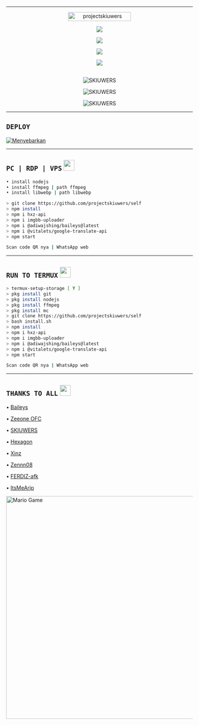 -------
<p align="center"> <a href="https://github.com/projectskiuwers/self"><img width="170px" height="24" src="https://komarev.com/ghpvc/?username=projectskiuwers&label=PROFILE%20VISITORS&color=green&style=flat-square" alt="projectskiuwers" /></a> </p>

<p align="center"> <a href="https://wa.me/+6287776101997"><img src="https://img.shields.io/badge/WhatsApp-25D366?style=for- the-badge&logo=whatsapp&logoColor=white " /></a>

<p align="center"> <a href="https://t.me/skiuwers"><img src="https://img.shields.io/badge/Telegram-%230088cc.svg?&style= for-the-badge&logo=telegram&logoColor=white" /></a><br>

<p align="center"> <a href="https://youtu.be/zZZPCZLY2sk"><img src="https://img.shields.io/badge/YouTube-skiuwers-ff0000?style=for -the-badge&logo=youtube&logoColor= ff0000&link=https://youtube.com/channel/UCy1HDX_AtOQqt1efnP4HseA" /></a>

<p align="center"> <a href="https://youtube.com/channel/UCy1HDX_AtOQqt1efnP4HseA"><img src="https://img.shields.io/youtube/channel/subscribers/UCy1HDX_AtOQqt1efnP4HseA?style =social" /></a><br>

<br>

<div align="center">

<p> <img align="center" src="https://github-readme-stats.vercel.app/api?username=projectskiuwers&show_icons=true&theme=nightowl" alt="SKIUWERS" /></p>

<p> <img align="center" src="https://github-readme-streak-stats.herokuapp.com/?user=projectskiuwers&theme=nightowl" alt="SKIUWERS" /></p>

<p> <img align="center" src="https://github-readme-stats.vercel.app/api/top-langs/?username=projectskiuwers&theme=algolia&layout=compact&langs_count=10&hide_border=true&show_icons=true" alt="SKIUWERS"/p><br> 

-------
<div align="left">

## ```DEPLOY```
[![Menyebarkan](https://www.herokucdn.com/deploy/button.svg)](https://heroku.com/deploy?template=https://github.com/projectskiuwers/rip/)

-------
## ```PC | RDP | VPS``` <img src="https://github.com/TheDudeThatCode/TheDudeThatCode/blob/master/Assets/Mario_Hello_Big.gif" width="29px">
```bash
• install nodejs 
• install ffmpeg | path ffmpeg
• install libwebp | path libwebp 

> git clone https://github.com/projectskiuwers/self
> npm install 
> npm i hxz-api 
> npm i imgbb-uploader
> npm i @adiwajshing/baileys@latest
> npm i @vitalets/google-translate-api
> npm start

Scan code QR nya | WhatsApp web
```
-------
## ```RUN TO TERMUX``` <img src="https://github.com/TheDudeThatCode/TheDudeThatCode/blob/master/Assets/hmm.gif" width="29px">
```bash
> termux-setup-storage [ Y ]
> pkg install git
> pkg install nodejs
> pkg install ffmpeg
> pkg install mc
> git clone https://github.com/projectskiuwers/self
> bash install.sh
> npm install
> npm i hxz-api
> npm i imgbb-uploader
> npm i @adiwajshing/baileys@latest
> npm i @vitalets/google-translate-api
> npm start

Scan code QR nya | WhatsApp web
```
-------
## ```THANKS TO ALL``` <img src="https://github.com/TheDudeThatCode/TheDudeThatCode/blob/master/Assets/powerup.gif" width="29px">

• [Baileys](https://github.com/adiwajshing/Baileys)
  
• [Zeeone OFC](https://github.com/zeeoneofc)
  
• [SKIUWERS](https://github.com/skiuwers)
  
• [Hexagon](https://github.com/Hexagonz)
  
• [Xinz](https://github.com/Xinz-Team)
  
• [Zennn08](https://github.com/Zennn08)
  
• [FERDIZ-afk](https://github.com/FERDIZ-afk)
  
• [ItsMeArip](https://github.com/ItsMeArip)

<img src="https://github.com/TheDudeThatCode/TheDudeThatCode/blob/master/Assets/Mario_Gameplay.gif" alt="Mario Game" width="600" />

